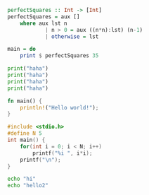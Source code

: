 ```haskell
perfectSquares :: Int -> [Int]
perfectSquares = aux []
    where aux lst n
            | n > 0 = aux ((n*n):lst) (n-1)
            | otherwise = lst

main = do
    print $ perfectSquares 35
```


```python repl ipy
print("haha")
print("haha")
print("haha")
print("haha")

```


```rust
fn main() {
    println!("Hello world!");
}
```


[DUMP]: ./
``` c
#include <stdio.h>
#define N 5
int main() {
    for(int i = 0; i < N; i++)
        printf("%i ", i*i);
    printf("\n");
}
```

``` bash repl uca
echo "hi"
echo "hello2"
```
